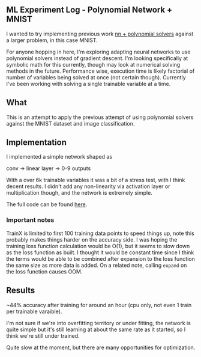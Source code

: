 ## ML Experiment Log - Polynomial Network + MNIST

I wanted to try implementing previous work [nn + polynomial solvers](https://www.jimmiebtlr.com/ml-experiment-log-nn-polynomial-solvers-pt-2) against a larger problem, in this case MNIST.

For anyone hopping in here, I'm exploring adapting neural networks to use polynomial solvers instead of gradient descent.  I'm looking specifically at symbolic math for this currently, though may look at numerical solving methods in the future.  Performance wise, execution time is likely factorial of number of variables being solved at once (not certain though).  Currently I've been working with solving a single trainable variable at a time.

## What

This is an attempt to apply the previous attempt of using polynomial solvers against the MNIST dataset and image classification.

## Implementation

I implemented a simple network shaped as 

conv -> linear layer -> 0-9 outputs

With a over 6k trainable variables it was a bit of a stress test, with I think decent results.  I didn't add any non-linearity via activation layer or multiplication though, and the network is extremely simple.

The full code can be found [here](https://colab.research.google.com/gist/jimmiebtlr/1fcd710fb298525d0a772bc369502e7b/polynomialnetworkmnist.ipynb).

### Important notes

TrainX is limited to first 100 training data points to speed things up, note this probably makes things harder on the accuracy side.  I was hoping the training loss function calculation would be O(1), but it seems to slow down as the loss function as built.  I thought it would be constant time since I think the terms would be able to be combined after expansion to the loss function the same size as more data is added.  On a related note, calling `expand` on the loss function causes OOM.  


## Results

~44% accuracy after training for around an hour (cpu only, not even 1 train per trainable varaible).

I'm not sure if we're into overfitting territory or under fitting, the network is quite simple but it's still learning at about the same rate as it started, so I think we're still under trained.

Quite slow at the moment, but there are many opportunities for optimization.  